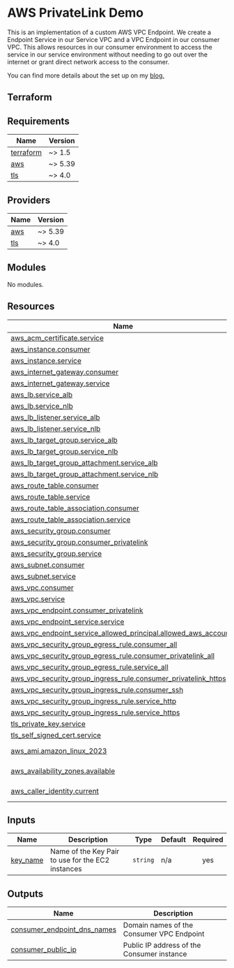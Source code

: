 # AWS PrivateLink Demo

This is an implementation of a custom AWS VPC Endpoint. We create a Endpoint Service in our Service VPC and a VPC
Endpoint in our consumer VPC. This allows resources in our consumer environment to access the service in our service
environment without needing to go out over the internet or grant direct network access to the consumer.

You can find more details about the set up on my [blog.](https://blog.damagedminds.nz/posts/2025-01-28-creating-vpc-endpoints-with-privatelink/)

## Terraform

<!-- BEGIN_TF_DOCS -->
## Requirements

| Name | Version |
|------|---------|
| <a name="requirement_terraform"></a> [terraform](#requirement\_terraform) | ~> 1.5 |
| <a name="requirement_aws"></a> [aws](#requirement\_aws) | ~> 5.39 |
| <a name="requirement_tls"></a> [tls](#requirement\_tls) | ~> 4.0 |

## Providers

| Name | Version |
|------|---------|
| <a name="provider_aws"></a> [aws](#provider\_aws) | ~> 5.39 |
| <a name="provider_tls"></a> [tls](#provider\_tls) | ~> 4.0 |

## Modules

No modules.

## Resources

| Name | Type |
|------|------|
| [aws_acm_certificate.service](https://registry.terraform.io/providers/hashicorp/aws/latest/docs/resources/acm_certificate) | resource |
| [aws_instance.consumer](https://registry.terraform.io/providers/hashicorp/aws/latest/docs/resources/instance) | resource |
| [aws_instance.service](https://registry.terraform.io/providers/hashicorp/aws/latest/docs/resources/instance) | resource |
| [aws_internet_gateway.consumer](https://registry.terraform.io/providers/hashicorp/aws/latest/docs/resources/internet_gateway) | resource |
| [aws_internet_gateway.service](https://registry.terraform.io/providers/hashicorp/aws/latest/docs/resources/internet_gateway) | resource |
| [aws_lb.service_alb](https://registry.terraform.io/providers/hashicorp/aws/latest/docs/resources/lb) | resource |
| [aws_lb.service_nlb](https://registry.terraform.io/providers/hashicorp/aws/latest/docs/resources/lb) | resource |
| [aws_lb_listener.service_alb](https://registry.terraform.io/providers/hashicorp/aws/latest/docs/resources/lb_listener) | resource |
| [aws_lb_listener.service_nlb](https://registry.terraform.io/providers/hashicorp/aws/latest/docs/resources/lb_listener) | resource |
| [aws_lb_target_group.service_alb](https://registry.terraform.io/providers/hashicorp/aws/latest/docs/resources/lb_target_group) | resource |
| [aws_lb_target_group.service_nlb](https://registry.terraform.io/providers/hashicorp/aws/latest/docs/resources/lb_target_group) | resource |
| [aws_lb_target_group_attachment.service_alb](https://registry.terraform.io/providers/hashicorp/aws/latest/docs/resources/lb_target_group_attachment) | resource |
| [aws_lb_target_group_attachment.service_nlb](https://registry.terraform.io/providers/hashicorp/aws/latest/docs/resources/lb_target_group_attachment) | resource |
| [aws_route_table.consumer](https://registry.terraform.io/providers/hashicorp/aws/latest/docs/resources/route_table) | resource |
| [aws_route_table.service](https://registry.terraform.io/providers/hashicorp/aws/latest/docs/resources/route_table) | resource |
| [aws_route_table_association.consumer](https://registry.terraform.io/providers/hashicorp/aws/latest/docs/resources/route_table_association) | resource |
| [aws_route_table_association.service](https://registry.terraform.io/providers/hashicorp/aws/latest/docs/resources/route_table_association) | resource |
| [aws_security_group.consumer](https://registry.terraform.io/providers/hashicorp/aws/latest/docs/resources/security_group) | resource |
| [aws_security_group.consumer_privatelink](https://registry.terraform.io/providers/hashicorp/aws/latest/docs/resources/security_group) | resource |
| [aws_security_group.service](https://registry.terraform.io/providers/hashicorp/aws/latest/docs/resources/security_group) | resource |
| [aws_subnet.consumer](https://registry.terraform.io/providers/hashicorp/aws/latest/docs/resources/subnet) | resource |
| [aws_subnet.service](https://registry.terraform.io/providers/hashicorp/aws/latest/docs/resources/subnet) | resource |
| [aws_vpc.consumer](https://registry.terraform.io/providers/hashicorp/aws/latest/docs/resources/vpc) | resource |
| [aws_vpc.service](https://registry.terraform.io/providers/hashicorp/aws/latest/docs/resources/vpc) | resource |
| [aws_vpc_endpoint.consumer_privatelink](https://registry.terraform.io/providers/hashicorp/aws/latest/docs/resources/vpc_endpoint) | resource |
| [aws_vpc_endpoint_service.service](https://registry.terraform.io/providers/hashicorp/aws/latest/docs/resources/vpc_endpoint_service) | resource |
| [aws_vpc_endpoint_service_allowed_principal.allowed_aws_accounts](https://registry.terraform.io/providers/hashicorp/aws/latest/docs/resources/vpc_endpoint_service_allowed_principal) | resource |
| [aws_vpc_security_group_egress_rule.consumer_all](https://registry.terraform.io/providers/hashicorp/aws/latest/docs/resources/vpc_security_group_egress_rule) | resource |
| [aws_vpc_security_group_egress_rule.consumer_privatelink_all](https://registry.terraform.io/providers/hashicorp/aws/latest/docs/resources/vpc_security_group_egress_rule) | resource |
| [aws_vpc_security_group_egress_rule.service_all](https://registry.terraform.io/providers/hashicorp/aws/latest/docs/resources/vpc_security_group_egress_rule) | resource |
| [aws_vpc_security_group_ingress_rule.consumer_privatelink_https](https://registry.terraform.io/providers/hashicorp/aws/latest/docs/resources/vpc_security_group_ingress_rule) | resource |
| [aws_vpc_security_group_ingress_rule.consumer_ssh](https://registry.terraform.io/providers/hashicorp/aws/latest/docs/resources/vpc_security_group_ingress_rule) | resource |
| [aws_vpc_security_group_ingress_rule.service_http](https://registry.terraform.io/providers/hashicorp/aws/latest/docs/resources/vpc_security_group_ingress_rule) | resource |
| [aws_vpc_security_group_ingress_rule.service_https](https://registry.terraform.io/providers/hashicorp/aws/latest/docs/resources/vpc_security_group_ingress_rule) | resource |
| [tls_private_key.service](https://registry.terraform.io/providers/hashicorp/tls/latest/docs/resources/private_key) | resource |
| [tls_self_signed_cert.service](https://registry.terraform.io/providers/hashicorp/tls/latest/docs/resources/self_signed_cert) | resource |
| [aws_ami.amazon_linux_2023](https://registry.terraform.io/providers/hashicorp/aws/latest/docs/data-sources/ami) | data source |
| [aws_availability_zones.available](https://registry.terraform.io/providers/hashicorp/aws/latest/docs/data-sources/availability_zones) | data source |
| [aws_caller_identity.current](https://registry.terraform.io/providers/hashicorp/aws/latest/docs/data-sources/caller_identity) | data source |

## Inputs

| Name | Description | Type | Default | Required |
|------|-------------|------|---------|:--------:|
| <a name="input_key_name"></a> [key\_name](#input\_key\_name) | Name of the Key Pair to use for the EC2 instances | `string` | n/a | yes |

## Outputs

| Name | Description |
|------|-------------|
| <a name="output_consumer_endpoint_dns_names"></a> [consumer\_endpoint\_dns\_names](#output\_consumer\_endpoint\_dns\_names) | Domain names of the Consumer VPC Endpoint |
| <a name="output_consumer_public_ip"></a> [consumer\_public\_ip](#output\_consumer\_public\_ip) | Public IP address of the Consumer instance |
<!-- END_TF_DOCS -->
